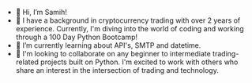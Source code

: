 - 👋 Hi, I’m Samih!
- 👀 I have a background in cryptocurrency trading with over 2 years of experience. Currently, I'm diving into the world of coding and working through a 100 Day Python Bootcamp! 
- 🌱 I’m currently learning about API's, SMTP and datetime.
- 💞️ I'm looking to collaborate on any beginner to intermediate trading-related projects built on Python. I'm excited to work with others who share an interest in the intersection of trading and technology.

<!---
Samih-codes/Samih-codes is a ✨ special ✨ repository because its `README.md` (this file) appears on your GitHub profile.
You can click the Preview link to take a look at your changes.
--->
